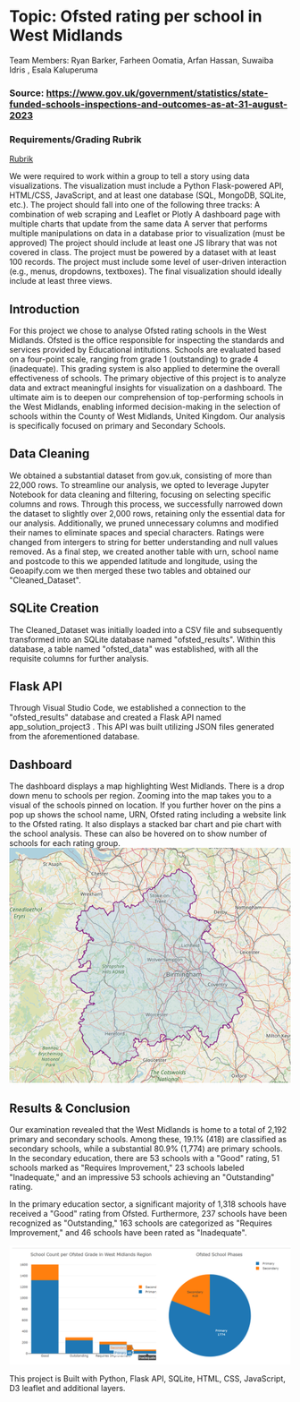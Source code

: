 # Topic: Ofsted rating per school in West Midlands

Team Members:
Ryan Barker, Farheen Oomatia, Arfan Hassan, Suwaiba Idris , Esala Kaluperuma

### Source: https://www.gov.uk/government/statistics/state-funded-schools-inspections-and-outcomes-as-at-31-august-2023


### Requirements/Grading Rubrik

[Rubrik]("C:\Users\tutuw\Desktop\Boot_camp\Projects\Project_3\images\Project3_Rubric.pdf")

We were required to work within a group to tell a story using data visualizations. The visualization must include a Python Flask-powered API, HTML/CSS, JavaScript, and at least one database (SQL, MongoDB, SQLite, etc.). The project should fall into one of the following three tracks:
A combination of web scraping and Leaflet or Plotly
A dashboard page with multiple charts that update from the same data
A server that performs multiple manipulations on data in a database prior to visualization (must be approved)
The project should include at least one JS library that was not covered in class.
The project must be powered by a dataset with at least 100 records.
The project must include some level of user-driven interaction (e.g., menus, dropdowns, textboxes).
The final visualization should ideally include at least three views.

## Introduction 
For this project we chose to analyse Ofsted rating schools in the West Midlands. Ofsted is the office responsible for inspecting the standards and services provided by Educational intitutions. Schools are evaluated based on a four-point scale, ranging from grade 1 (outstanding) to grade 4 (inadequate). This grading system is also applied to determine the overall effectiveness of schools. The primary objective of this project is to analyze data and extract meaningful insights for visualization on a dashboard. The ultimate aim is to deepen our comprehension of top-performing schools in the West Midlands, enabling informed decision-making in the selection of schools within the County of West Midlands, United Kingdom. Our analysis is specifically focused on primary and Secondary Schools.

## Data Cleaning 

We obtained a substantial dataset from gov.uk, consisting of more than 22,000 rows. To streamline our analysis, we opted to leverage Jupyter Notebook for data cleaning and filtering, focusing on selecting specific columns and rows. Through this process, we successfully narrowed down the dataset to slightly over 2,000 rows, retaining only the essential data for our analysis. Additionally, we pruned unnecessary columns and modified their names to eliminate spaces and special characters. Ratings were changed from intergers to string for better understanding and null values removed. As a final step, we created another table with urn, school name and postcode to this we appended latitude and longitude, using the Geoapify.com we then merged these two tables and obtained our "Cleaned_Dataset".


## SQLite Creation
The Cleaned_Dataset was initially loaded into a CSV file and subsequently transformed into an SQLite database named "ofsted_results". Within this database, a table named "ofsted_data" was established, with all the requisite columns for further analysis.

## Flask API
 Through Visual Studio Code, we established a connection to the "ofsted_results" database and created a Flask API named app_solution_project3 . This API was built utilizing JSON files generated from the aforementioned database.

## Dashboard 
The dashboard displays a map highlighting West Midlands. There is a drop down menu to schools per region. Zooming into the map takes you to a visual of the schools pinned on location. If you further hover on the pins a pop up shows the school name, URN, Ofsted rating including a website link to the Ofsted rating. It also displays a stacked bar chart and pie chart with the school analysis. These can also be hovered on to show number of schools for each rating group.
![Alt text](MapLayers.gif)
## Results & Conclusion 
Our examination revealed that the West Midlands is home to a total of 2,192 primary and secondary schools. Among these, 19.1% (418) are classified as secondary schools, while a substantial 80.9% (1,774) are primary schools. In the secondary education, there are 53 schools with a "Good" rating, 51 schools marked as "Requires Improvement," 23 schools labeled "Inadequate," and an impressive 53 schools achieving an "Outstanding" rating.

In the primary education sector, a significant majority of 1,318 schools have received a "Good" rating from Ofsted. Furthermore, 237 schools have been recognized as "Outstanding," 163 schools are categorized as "Requires Improvement," and 46 schools have been rated as "Inadequate".


![Alt text](Charts-1.PNG)


This project is Built with
Python, Flask API, SQLite, HTML, CSS, JavaScript, D3 leaflet and additional layers.

